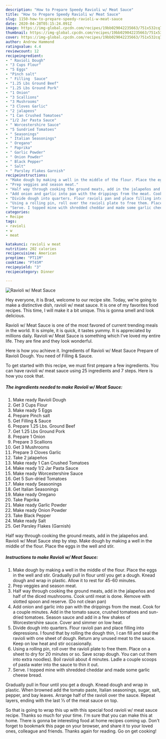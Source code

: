 ```yaml
---
description: "How to Prepare Speedy Ravioli w/ Meat Sauce"
title: "How to Prepare Speedy Ravioli w/ Meat Sauce"
slug: 1150-how-to-prepare-speedy-ravioli-w-meat-sauce
date: 2020-04-28T05:15:24.091Z
image: https://img-global.cpcdn.com/recipes/19bb029042235663/751x532cq70/ravioli-w-meat-sauce-recipe-main-photo.jpg
thumbnail: https://img-global.cpcdn.com/recipes/19bb029042235663/751x532cq70/ravioli-w-meat-sauce-recipe-main-photo.jpg
cover: https://img-global.cpcdn.com/recipes/19bb029042235663/751x532cq70/ravioli-w-meat-sauce-recipe-main-photo.jpg
author: Andrew Hammond
ratingvalue: 4.4
reviewcount: 12
recipeingredient:
- " Ravioli Dough"
- "3 Cups Flour"
- "5 Eggs"
- "Pinch salt"
- " Filling  Sauce"
- "1.25 Lbs Ground Beef"
- "1.25 Lbs Ground Pork"
- "1 Onion"
- "3 Scallions"
- "3 Mushrooms"
- "3 Cloves Garlic"
- "2 jalapeos"
- "1 Can Crushed Tomatoes"
- "1/2 Jar Pasta Sauce"
- " Worcestershire Sauce"
- "5 Sundried Tomatoes"
- " Seasonings"
- " Italian Seasonings"
- " Oregano"
- " Paprika"
- " Garlic Powder"
- " Onion Powder"
- " Black Pepper"
- " Salt"
- " Parsley Flakes Garnish"
recipeinstructions:
- "Make dough by making a well in the middle of the flour. Place the eggs in the well and stir. Gradually pull in flour until you get a dough. Knead dough and wrap in plastic. Allow it to rest for 45-60 minutes."
- "Prep veggies and season meat."
- "Half way through cooking the ground meats, add in the jalapeños and half of the diced mushrooms. Cook until meat is done. Remove with slotted spoon and reserve. (Do not clean pan)"
- "Add onion and garlic into pan with the drippings from the meat. Cook for a couple minutes. Add in the tomato sauce, crushed tomatoes and sun-dried tomatoes. Season sauce and add in a few shakes of Worcestershire sauce. Cover and simmer on low heat."
- "Divide dough into quarters. Flour ravioli pan and place filling into depressions. I found that by rolling the dough thin, I can fill and seal the ravioli with one sheet of dough. Return any unused meat to the sauce. Keep on low heat and stir occasionally."
- "Using a rolling pin, roll over the ravioli plate to free them. Place on a sheet to dry for 20 minutes or so. Save scrap dough. You can cut them into extra noodles). Boil ravioli about 4 minutes. Ladle a couple scoops of pasta water into the sauce to thin it out."
- "Serve. I topped mine with shredded cheddar and made some garlic cheese bread."
categories:
- Recipe
tags:
- ravioli
- w
- meat

katakunci: ravioli w meat 
nutrition: 202 calories
recipecuisine: American
preptime: "PT11M"
cooktime: "PT45M"
recipeyield: "3"
recipecategory: Dinner

---
```



![Ravioli w/ Meat Sauce](https://img-global.cpcdn.com/recipes/19bb029042235663/751x532cq70/ravioli-w-meat-sauce-recipe-main-photo.jpg)

Hey everyone, it is Brad, welcome to our recipe site. Today, we're going to make a distinctive dish, ravioli w/ meat sauce. It is one of my favorites food recipes. This time, I will make it a bit unique. This is gonna smell and look delicious.

Ravioli w/ Meat Sauce is one of the most favored of current trending meals in the world. It is simple, it is quick, it tastes yummy. It is appreciated by millions daily. Ravioli w/ Meat Sauce is something which I've loved my entire life. They are fine and they look wonderful.

Here is how you achieve it. Ingredients of Ravioli w/ Meat Sauce Prepare of Ravioli Dough. You need of Filling &amp; Sauce.


To get started with this recipe, we must first prepare a few ingredients. You can have ravioli w/ meat sauce using 25 ingredients and 7 steps. Here is how you cook that.

<!--inarticleads1-->

##### The ingredients needed to make Ravioli w/ Meat Sauce:

1. Make ready  Ravioli Dough
1. Get 3 Cups Flour
1. Make ready 5 Eggs
1. Prepare Pinch salt
1. Get  Filling &amp; Sauce
1. Prepare 1.25 Lbs. Ground Beef
1. Get 1.25 Lbs Ground Pork
1. Prepare 1 Onion
1. Prepare 3 Scallions
1. Get 3 Mushrooms
1. Prepare 3 Cloves Garlic
1. Take 2 jalapeños
1. Make ready 1 Can Crushed Tomatoes
1. Make ready 1/2 Jar Pasta Sauce
1. Make ready  Worcestershire Sauce
1. Get 5 Sun-dried Tomatoes
1. Make ready  Seasonings
1. Get  Italian Seasonings
1. Make ready  Oregano
1. Take  Paprika
1. Make ready  Garlic Powder
1. Make ready  Onion Powder
1. Take  Black Pepper
1. Make ready  Salt
1. Get  Parsley Flakes (Garnish)


Half way through cooking the ground meats, add in the jalapeños and. Ravioli w/ Meat Sauce step by step. Make dough by making a well in the middle of the flour. Place the eggs in the well and stir. 

<!--inarticleads2-->

##### Instructions to make Ravioli w/ Meat Sauce:

1. Make dough by making a well in the middle of the flour. Place the eggs in the well and stir. Gradually pull in flour until you get a dough. Knead dough and wrap in plastic. Allow it to rest for 45-60 minutes.
1. Prep veggies and season meat.
1. Half way through cooking the ground meats, add in the jalapeños and half of the diced mushrooms. Cook until meat is done. Remove with slotted spoon and reserve. (Do not clean pan)
1. Add onion and garlic into pan with the drippings from the meat. Cook for a couple minutes. Add in the tomato sauce, crushed tomatoes and sun-dried tomatoes. Season sauce and add in a few shakes of Worcestershire sauce. Cover and simmer on low heat.
1. Divide dough into quarters. Flour ravioli pan and place filling into depressions. I found that by rolling the dough thin, I can fill and seal the ravioli with one sheet of dough. Return any unused meat to the sauce. Keep on low heat and stir occasionally.
1. Using a rolling pin, roll over the ravioli plate to free them. Place on a sheet to dry for 20 minutes or so. Save scrap dough. You can cut them into extra noodles). Boil ravioli about 4 minutes. Ladle a couple scoops of pasta water into the sauce to thin it out.
1. Serve. I topped mine with shredded cheddar and made some garlic cheese bread.


Gradually pull in flour until you get a dough. Knead dough and wrap in plastic. When browned add the tomato paste, Italian seasonings, sugar, salt, pepper, and bay leaves. Arrange half of the ravioli over the sauce. Repeat layers, ending with the last ⅓ of the meat sauce on top. 

So that is going to wrap this up with this special food ravioli w/ meat sauce recipe. Thanks so much for your time. I'm sure that you can make this at home. There is gonna be interesting food at home recipes coming up. Don't forget to bookmark this page on your browser, and share it to your loved ones, colleague and friends. Thanks again for reading. Go on get cooking!
